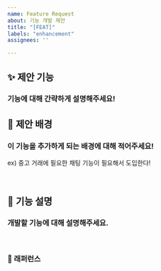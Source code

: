 ```yaml
---
name: Feature Request
about: 기능 개발 제안
title: "[FEAT]"
labels: "enhancement"
assignees: ''

---
```


## ✨ 제안 기능
### 기능에 대해 간략하게 설명해주세요!

## 🎇 제안 배경
### 이 기능을 추가하게 되는 배경에 대해 적어주세요!
ex) 중고 거래에 필요한 채팅 기능이 필요해서 도입한다!

<br>

## 📢 기능 설명
### 개발할 기능에 대해 설명해주세요.

<br>

### 📕 래퍼런스
